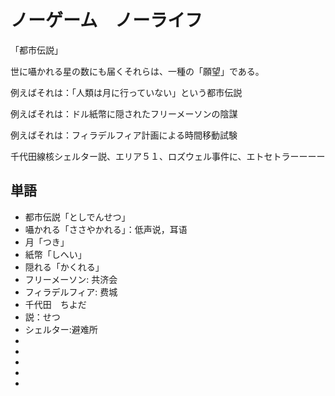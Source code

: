 # ノーゲーム　ノーライフ

「都市伝説」

世に囁かれる星の数にも届くそれらは、一種の「願望」である。

例えばそれは：「人類は月に行っていない」という都市伝説

例えばそれは：ドル紙幣に隠されたフリーメーソンの陰謀

例えばそれは：フィラデルフィア計画による時間移動試験

千代田線核シェルター説、エリア５１、ロズウェル事件に、エトセトラーーーー


## 単語

* 都市伝説「としでんせつ」
* 囁かれる「ささやかれる」：低声说，耳语
* 月「つき」
* 紙幣「しへい」
* 隠れる「かくれる」
* フリーメーソン: 共济会
* フィラデルフィア: 费城
* 千代田　ちよだ
* 説：せつ
* シェルター:避难所
* 
* 
* 
* 
* 